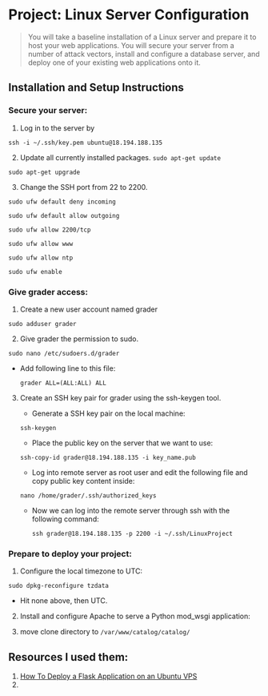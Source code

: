 # Project: Linux Server Configuration

>You will take a baseline installation of a Linux server and prepare it to host your web applications. You will secure your server from a number of attack vectors, install and configure a database server, and deploy one of your existing web applications onto it.

## Installation and Setup Instructions
### Secure your server:
1. Log in to the server by

`ssh -i ~/.ssh/key.pem ubuntu@18.194.188.135`

2. Update all currently installed packages.
`sudo apt-get update`

`sudo apt-get upgrade`

3. Change the SSH port from 22 to 2200.

`sudo ufw default deny incoming`

`sudo ufw default allow outgoing`

 `sudo ufw allow 2200/tcp`

 `sudo ufw allow www`

 `sudo ufw allow ntp`

 `sudo ufw enable`

### Give grader access:
1. Create a new user account named grader

`sudo adduser grader`

2. Give grader the permission to sudo.

`sudo nano /etc/sudoers.d/grader`

   - Add following line to this file:

        `grader ALL=(ALL:ALL) ALL`

3. Create an SSH key pair for grader using the ssh-keygen tool.
   - Generate a SSH key pair on the local machine:
   
    `ssh-keygen`
   
   - Place the public key on the server that we want to use:
   
    `ssh-copy-id grader@18.194.188.135 -i key_name.pub`

   - Log into remote server as root user and edit the following file and copy public key content inside:
   
    `nano /home/grader/.ssh/authorized_keys`
    
   - Now we can log into the remote server through ssh with the following command:
   
     `ssh grader@18.194.188.135 -p 2200 -i ~/.ssh/LinuxProject`
     
### Prepare to deploy your project:
1.  Configure the local timezone to UTC:

  `sudo dpkg-reconfigure tzdata`
 
   - Hit none above, then UTC.
   
2.  Install and configure Apache to serve a Python mod_wsgi application:


1. move clone directory to `/var/www/catalog/catalog/`


## Resources I used them:
1. [How To Deploy a Flask Application on an Ubuntu VPS](https://www.digitalocean.com/community/tutorials/how-to-deploy-a-flask-application-on-an-ubuntu-vps)
2.


